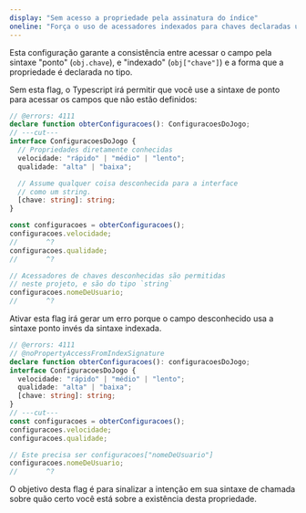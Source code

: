 ```yaml
---
display: "Sem acesso a propriedade pela assinatura do índice"
oneline: "Força o uso de acessadores indexados para chaves declaradas usando um tipo indexado"
---
```


Esta configuração garante a consistência entre acessar o campo pela sintaxe "ponto" (`obj.chave`), e "indexado" (`obj["chave"]`) e a forma que a propriedade é declarada no tipo.

Sem esta flag, o Typescript irá permitir que você use a sintaxe de ponto para acessar os campos que não estão definidos:

```ts twoslash
// @errors: 4111
declare function obterConfiguracoes(): ConfiguracoesDoJogo;
// ---cut---
interface ConfiguracoesDoJogo {
  // Propriedades diretamente conhecidas
  velocidade: "rápido" | "médio" | "lento";
  qualidade: "alta" | "baixa";

  // Assume qualquer coisa desconhecida para a interface
  // como um string.
  [chave: string]: string;
}

const configuracoes = obterConfiguracoes();
configuracoes.velocidade;
//       ^?
configuracoes.qualidade;
//       ^?

// Acessadores de chaves desconhecidas são permitidas
// neste projeto, e são do tipo `string`
configuracoes.nomeDeUsuario;
//       ^?
```

Ativar esta flag irá gerar um erro porque o campo desconhecido usa a sintaxe ponto invés da sintaxe indexada.

```ts twoslash
// @errors: 4111
// @noPropertyAccessFromIndexSignature
declare function obterConfiguracoes(): configuracoesDoJogo;
interface ConfiguracoesDoJogo {
  velocidade: "rápido" | "médio" | "lento";
  qualidade: "alta" | "baixa";
  [chave: string]: string;
}
// ---cut---
const configuracoes = obterConfiguracoes();
configuracoes.velocidade;
configuracoes.qualidade;

// Este precisa ser configuracoes["nomeDeUsuario"]
configuracoes.nomeDeUsuario;
//       ^?
```

O objetivo desta flag é para sinalizar a intenção em sua sintaxe de chamada sobre quão certo você está sobre a existência desta propriedade.
